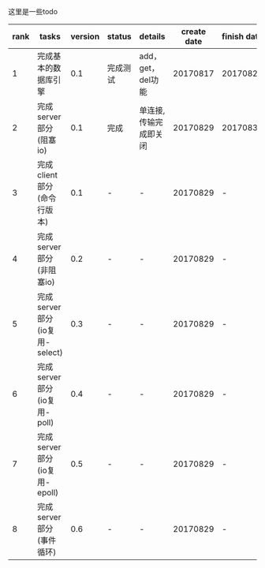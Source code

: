 
这里是一些todo

|rank|tasks|version|status|details|create date|finish date|
|-|-|-|-|-|-|-|
|1|完成基本的数据库引擎|0.1|完成测试|add，get，del功能|20170817|20170828|
|2|完成server部分(阻塞io)|0.1|完成|单连接,传输完成即关闭|20170829|20170830|
|3|完成client部分(命令行版本)|0.1|-|-|20170829|-|
|4|完成server部分(非阻塞io)|0.2|-|-|20170829|-|
|5|完成server部分(io复用-select)|0.3|-|-|20170829|-|
|6|完成server部分(io复用-poll)|0.4|-|-|20170829|-|
|7|完成server部分(io复用-epoll)|0.5|-|-|20170829|-|
|8|完成server部分(事件循环)|0.6|-|-|20170829|-|
